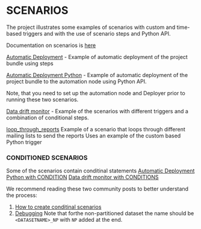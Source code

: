 # SCENARIOS 

The project illustrates some examples of scenarios with custom and time-based triggers and with the use of scenario steps and Python API. 

Documentation on scenarios is [here](https://doc.dataiku.com/dss/latest/scenarios/index.html)


[Automatic Deployment](scenario:AUTOMATICDEPLOYMENT) - Example of automatic deployment of the project bundle using steps 

[Automatic Deployment Python](scenario:AUTOMATICDEPLOYMENTPYTHON) - Example of automatic deployment of the project bundle to the automation node using Python API. 

Note, that you need to set up the automation node and Deployer prior to running these two scenarios. 

[Data drift monitor](scenario:DATADRIFTMONITOR) - Example of the scenarios with different triggers and a combination of conditional steps. 

[loop_through_reports](scenario:LOOP_THROUGH_REPORTS)
Example of a scenario that loops through different mailing lists to send the reports
Uses an example of the custom based Python trigger

### CONDITIONED SCENARIOS
Some of the scenarios contain conditinal statements
[Automatic Deployment Python with CONDITION](scenario:AUTOMATICDEPLOYMENTPYTHON)
[Data drift monitor with CONDITIONS](scenario:DATADRIFTMONITOR)

We recommend reading these two community posts to better understand the process:

1. [How to create conditinal scenarios](https://community.dataiku.com/t5/What-s-New/Want-to-Control-the-Execution-of-Scenario-Steps-With-Conditional/ba-p/31472)
2. [Debugging](https://community.dataiku.com/t5/Using-Dataiku/Scenario-Defining-a-variable-using-a-computed-metric/m-p/36098)
Note that forthe non-partitioned dataset the name should be ```<DATASETNAME>_NP``` with ```NP``` added at the end. 


